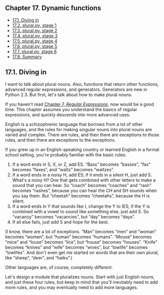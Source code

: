 

Chapter 17. Dynamic functions
-----------------------------

-   [17.1. Diving in](index.html#plural.divein)
-   [17.2. plural.py, stage 1](stage1.html)
-   [17.3. plural.py, stage 2](stage2.html)
-   [17.4. plural.py, stage 3](stage3.html)
-   [17.5. plural.py, stage 4](stage4.html)
-   [17.6. plural.py, stage 5](stage5.html)
-   [17.7. plural.py, stage 6](stage6.html)
-   [17.8. Summary](summary.html)

17.1. Diving in
---------------

I want to talk about plural nouns. Also, functions that return other
functions, advanced regular expressions, and generators. Generators are
new in Python 2.3. But first, let's talk about how to make plural nouns.

If you haven't read [Chapter 7, *Regular
Expressions*](../regular_expressions/index.html "Chapter 7. Regular Expressions"),
now would be a good time. This chapter assumes you understand the basics
of regular expressions, and quickly descends into more advanced uses.

English is a schizophrenic language that borrows from a lot of other
languages, and the rules for making singular nouns into plural nouns are
varied and complex. There are rules, and then there are exceptions to
those rules, and then there are exceptions to the exceptions.

If you grew up in an English-speaking country or learned English in a
formal school setting, you're probably familiar with the basic rules:

1.  If a word ends in S, X, or Z, add ES. “Bass” becomes “basses”, “fax”
    becomes “faxes”, and “waltz” becomes “waltzes”.
2.  If a word ends in a noisy H, add ES; if it ends in a silent H, just
    add S. What's a noisy H? One that gets combined with other letters
    to make a sound that you can hear. So “coach” becomes “coaches” and
    “rash” becomes “rashes”, because you can hear the CH and SH sounds
    when you say them. But “cheetah” becomes “cheetahs”, because the H
    is silent.
3.  If a word ends in Y that sounds like I, change the Y to IES; if the
    Y is combined with a vowel to sound like something else, just add S.
    So “vacancy” becomes “vacancies”, but “day” becomes “days”.
4.  If all else fails, just add S and hope for the best.

(I know, there are a lot of exceptions. “Man” becomes “men” and “woman”
becomes “women”, but “human” becomes “humans”. “Mouse” becomes “mice”
and “louse” becomes “lice”, but “house” becomes “houses”. “Knife”
becomes “knives” and “wife” becomes “wives”, but “lowlife” becomes
“lowlifes”. And don't even get me started on words that are their own
plural, like “sheep”, “deer”, and “haiku”.)

Other languages are, of course, completely different.

Let's design a module that pluralizes nouns. Start with just English
nouns, and just these four rules, but keep in mind that you'll
inevitably need to add more rules, and you may eventually need to add
more languages.

  


